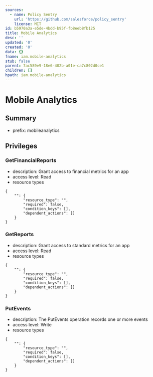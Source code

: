 ```yaml
---
sources:
  - name: Policy Sentry
    url: 'https://github.com/salesforce/policy_sentry'
    license: MIT
id: b5970a3a-e5de-4bdd-b95f-fb8eeb8fb125
title: Mobile Analytics
desc: ''
updated: '0'
created: '0'
data: {}
fname: iam.mobile-analytics
stub: false
parent: 7ac589e9-18e6-402b-a01e-ca7c802d0ce1
children: []
hpath: iam.mobile-analytics
---
```

# Mobile Analytics

## Summary

- prefix: mobileanalytics

## Privileges

### GetFinancialReports

- description: Grant access to financial metrics for an app
- access level: Read
- resource types

```
{
    "": {
        "resource_type": "",
        "required": false,
        "condition_keys": [],
        "dependent_actions": []
    }
}
```

### GetReports

- description: Grant access to standard metrics for an app
- access level: Read
- resource types

```
{
    "": {
        "resource_type": "",
        "required": false,
        "condition_keys": [],
        "dependent_actions": []
    }
}
```

### PutEvents

- description: The PutEvents operation records one or more events
- access level: Write
- resource types

```
{
    "": {
        "resource_type": "",
        "required": false,
        "condition_keys": [],
        "dependent_actions": []
    }
}
```
